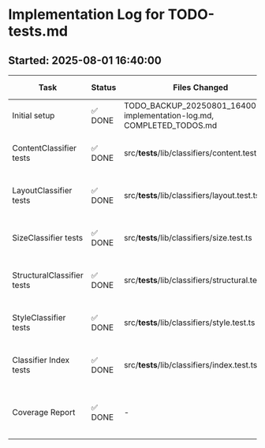 # Implementation Log for TODO-tests.md

## Started: 2025-08-01 16:40:00

| Task                       | Status  | Files Changed                                                             | Tests Added     | Notes                                              |
| -------------------------- | ------- | ------------------------------------------------------------------------- | --------------- | -------------------------------------------------- |
| Initial setup              | ✅ DONE | TODO_BACKUP_20250801_164000.md, implementation-log.md, COMPLETED_TODOS.md | -               | Created tracking files                             |
| ContentClassifier tests    | ✅ DONE | src/**tests**/lib/classifiers/content.test.ts                             | 16 tests        | All tests passing, comprehensive coverage          |
| LayoutClassifier tests     | ✅ DONE | src/**tests**/lib/classifiers/layout.test.ts                              | 20 tests        | All tests passing, includes shift detection        |
| SizeClassifier tests       | ✅ DONE | src/**tests**/lib/classifiers/size.test.ts                                | 23 tests        | All tests passing, includes edge detection         |
| StructuralClassifier tests | ✅ DONE | src/**tests**/lib/classifiers/structural.test.ts                          | 25 tests        | All tests passing, includes addition/removal       |
| StyleClassifier tests      | ✅ DONE | src/**tests**/lib/classifiers/style.test.ts                               | 21 tests        | All tests passing, includes color analysis         |
| Classifier Index tests     | ✅ DONE | src/**tests**/lib/classifiers/index.test.ts                               | 16 tests        | All tests passing, includes registry tests         |
| Coverage Report            | ✅ DONE | -                                                                         | 139 total tests | 98.31% statements, 92.64% branches, 100% functions |

